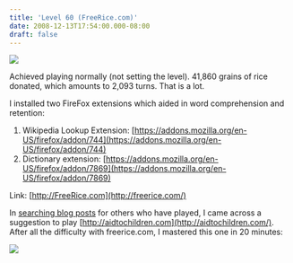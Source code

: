 ```yaml
---
title: 'Level 60 (FreeRice.com)'
date: 2008-12-13T17:54:00.000-08:00
draft: false
---
```


[![](http://3.bp.blogspot.com/_xmqk7LpXiyY/SURnjPN8ANI/AAAAAAAAAWs/cfzxsjcgIlU/s320/freerice-level-60-as-of-2008-12-13.png)](http://3.bp.blogspot.com/_xmqk7LpXiyY/SURnjPN8ANI/AAAAAAAAAWs/cfzxsjcgIlU/s1600-h/freerice-level-60-as-of-2008-12-13.png)  
  
Achieved playing normally (not setting the level). 41,860 grains of rice donated, which amounts to 2,093 turns. That is a lot.  
  
I installed two FireFox extensions which aided in word comprehension and retention:  

1.  Wikipedia Lookup Extension: [https://addons.mozilla.org/en-US/firefox/addon/744](https://addons.mozilla.org/en-US/firefox/addon/744)
2.  Dictionary extension: [https://addons.mozilla.org/en-US/firefox/addon/7869](https://addons.mozilla.org/en-US/firefox/addon/7869)  
    

Link: [http://FreeRice.com](http://freerice.com/)  
  
In [searching blog posts](http://blogsearch.google.com/blogsearch?hl=en&oe=utf-8&client=firefox-a&um=1&ie=UTF-8&q=%22level+60%22+freerice&btnG=Search+Blogs) for others who have played, I came across a suggestion to play [http://aidtochildren.com](http://aidtochildren.com/). After all the difficulty with freerice.com, I mastered this one in 20 minutes:  
  
[![](http://4.bp.blogspot.com/_xmqk7LpXiyY/SURsdeQ4uUI/AAAAAAAAAW0/x0tVUrqmUSE/s320/aid-to-children-level-26-as-of-2008-12-13.png)](http://4.bp.blogspot.com/_xmqk7LpXiyY/SURsdeQ4uUI/AAAAAAAAAW0/x0tVUrqmUSE/s1600-h/aid-to-children-level-26-as-of-2008-12-13.png)
